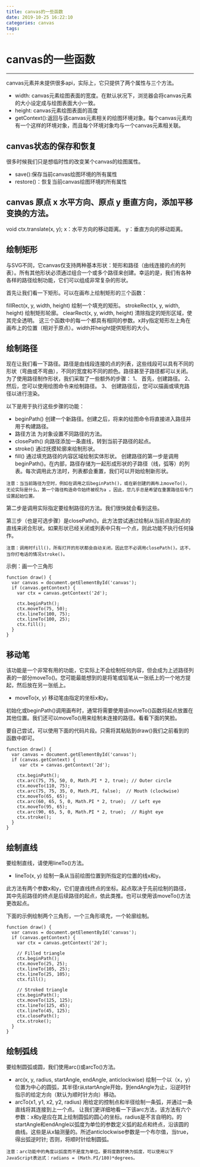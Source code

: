 ```yaml
---
title: canvas的一些函数
date: 2019-10-25 16:22:10
categories: canvas
tags:
---
```

# canvas的一些函数
---

canvas元素并未提供很多api，实际上，它只提供了两个属性与三个方法。
* width: canvas元素绘图表面的宽度。在默认状况下，浏览器会将canvas元素的大小设定成与绘图表面大小一致。
* height: canvas元素绘图表面的高度
* getContext():返回与该canvas元素相关的绘图环境对象。每个canvas元素均有一个这样的环境对象，而且每个环境对象均与一个canvas元素相关联。

## canvas状态的保存和恢复
很多时候我们只是想临时性的改变某个canvas的绘图属性。
* save():保存当前canvas绘图环境的所有属性
* restore()：恢复当前canvas绘图环境的所有属性

## canvas 原点 x 水平方向、原点 y 垂直方向，添加平移变换的方法。
void ctx.translate(x, y);
x：水平方向的移动距离。
y：垂直方向的移动距离。

## 绘制矩形
与SVG不同，它canvas仅支持两种基本形状：矩形和路径（由线连接的点的列表）。所有其他形状必须通过组合一个或多个路径来创建。幸运的是，我们有各种各样的路径绘制功能，它们可以组成非常复杂的形状。

首先让我们看一下矩形。可以在画布上绘制矩形的三个函数：

fillRect(x, y, width, height)
绘制一个填充的矩形。
strokeRect(x, y, width, height)
绘制矩形轮廓。
clearRect(x, y, width, height)
清除指定的矩形区域，使其完全透明。
这三个函数中的每一个都具有相同的参数。x并y指定矩形左上角在画布上的位置（相对于原点）。width并height提供矩形的大小。

## 绘制路径
现在让我们看一下路径。路径是由线段连接的点的列表，这些线段可以具有不同的形状（弯曲或不弯曲），不同的宽度和不同的颜色。路径甚至子路径都可以关闭。为了使用路径制作形状，我们采取了一些额外的步骤：
1、 首先，创建路径。
2、 然后，您可以使用绘图命令来绘制路径。
3、 创建路径后，您可以描画或填充路径以进行渲染。

以下是用于执行这些步骤的功能：
* beginPath()
创建一个新路径。创建之后，将来的绘图命令将直接进入路径并用于构建路径。
* 路径方法
为对象设置不同路径的方法。
* closePath()
向路径添加一条直线，转到当前子路径的起点。
* stroke()
通过抚摸轮廓来绘制形状。
* fill()
通过填充路径的内容区域绘制实体形状。
创建路径的第一步是调用beginPath()。在内部，路径存储为一起形成形状的子路径（线，弧等）的列表。每次调用此方法时，列表都会重置，我们可以开始绘制新形状。
```
注意：当当前路径为空时，例如在调用之后beginPath()，或在新创建的画布上moveTo()，无论实际是什么，第一个路径构造命令始终被视为a 。因此，您几乎总是希望在重置路径后专门设置起始位置。
```
第二步是调用实际指定要绘制路径的方法。我们很快就会看到这些。

第三步（也是可选步骤）是closePath()。此方法尝试通过绘制从当前点到起点的直线来闭合形状。如果形状已经关闭或列表中只有一个点，则此功能不执行任何操作。
```
注意：调用时fill()，所有打开的形状都会自动关闭，因此您不必调用closePath()。这不，当你打电话的情况stroke()。
```

示例：画一个三角形
```
function draw() {
  var canvas = document.getElementById('canvas');
  if (canvas.getContext) {
    var ctx = canvas.getContext('2d');

    ctx.beginPath();
    ctx.moveTo(75, 50);
    ctx.lineTo(100, 75);
    ctx.lineTo(100, 25);
    ctx.fill();
  }
}
```

## 移动笔
该功能是一个非常有用的功能，它实际上不会绘制任何内容，但会成为上述路径列表的一部分moveTo()。您可能最能想到的是将笔或铅笔从一张纸上的一个地方提起，然后放在另一张纸上。
* moveTo(x, y)
移动笔由指定的坐标x和y。

初始化或beginPath()调用画布时，通常将需要使用该moveTo()函数将起点放置在其他位置。我们还可以moveTo()用来绘制未连接的路径。看看下面的笑脸。

要自己尝试，可以使用下面的代码片段。只需将其粘贴到draw()我们之前看到的函数中即可。
```
function draw() {
  var canvas = document.getElementById('canvas');
  if (canvas.getContext) {
     var ctx = canvas.getContext('2d');

    ctx.beginPath();
    ctx.arc(75, 75, 50, 0, Math.PI * 2, true); // Outer circle
    ctx.moveTo(110, 75);
    ctx.arc(75, 75, 35, 0, Math.PI, false);  // Mouth (clockwise)
    ctx.moveTo(65, 65);
    ctx.arc(60, 65, 5, 0, Math.PI * 2, true);  // Left eye
    ctx.moveTo(95, 65);
    ctx.arc(90, 65, 5, 0, Math.PI * 2, true);  // Right eye
    ctx.stroke();
  }
}
```

## 绘制直线
要绘制直线，请使用lineTo()方法。
* lineTo(x, y)
绘制一条从当前绘图位置到所指定的位置的线x和y。

此方法有两个参数x和y，它们是直线终点的坐标。起点取决于先前绘制的路径，其中先前路径的终点是后续路径的起点，依此类推。也可以使用该moveTo()方法更改起点。

下面的示例绘制两个三角形，一个三角形填充，一个轮廓绘制。
```
function draw() {
  var canvas = document.getElementById('canvas');
  if (canvas.getContext) {
    var ctx = canvas.getContext('2d');

    // Filled triangle
    ctx.beginPath();
    ctx.moveTo(25, 25);
    ctx.lineTo(105, 25);
    ctx.lineTo(25, 105);
    ctx.fill();

    // Stroked triangle
    ctx.beginPath();
    ctx.moveTo(125, 125);
    ctx.lineTo(125, 45);
    ctx.lineTo(45, 125);
    ctx.closePath();
    ctx.stroke();
  }
}
```

## 绘制弧线
要绘制圆弧或圆，我们使用arc()或arcTo()方法。
* arc(x, y, radius, startAngle, endAngle, anticlockwise)
绘制一个以（x，y）位置为中心的圆弧，其半径r从startAngle开始，到endAngle为止，沿逆时针指示的给定方向（默认为顺时针方向）移动。
* arcTo(x1, y1, x2, y2, radius)
用给定的控制点和半径绘制一条弧，并通过一条直线将其连接到上一个点。
让我们更详细地看一下该arc方法，该方法有六个参数：x和y是应在其上绘制圆弧的圆心的坐标。radius是不言自明的。的startAngle和endAngle以弧度为单位的参数定义弧的起点和终点，沿该圆的曲线。这些是从x轴测量的。所述anticlockwise参数是一个布尔值，当true，得出弧逆时针; 否则，将顺时针绘制圆弧。
```
注意：arc功能中的角度以弧度而不是度为单位。要将度数转换为弧度，可以使用以下JavaScript表达式：radians = (Math.PI/180)*degrees。
```
